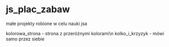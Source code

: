 # js_plac_zabaw
małe projekty robione w celu nauki jsa

kolorowa_strona - strona z przeróżnymi kolorami\n
kolko_i_krzyzyk - mówi samo przez siebie
